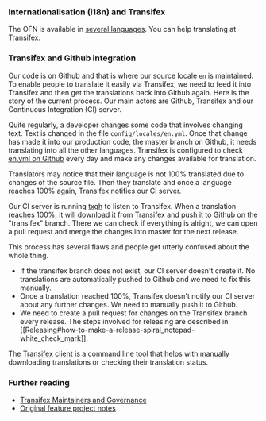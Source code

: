 ### Internationalisation (i18n) and Transifex

The OFN is available in [several languages](http://community.openfoodnetwork.org/t/localisation-ofn-in-your-language/397). You can help translating at [Transifex](https://www.transifex.com/open-food-foundation/open-food-network/).

### Transifex and Github integration

Our code is on Github and that is where our source locale `en` is maintained. To enable people to translate it easily via Transifex, we need to feed it into Transifex and then get the translations back into Github again. Here is the story of the current process. Our main actors are Github, Transifex and our Continuous Integration (CI) server.

Quite regularly, a developer changes some code that involves changing text. Text is changed in the file `config/locales/en.yml`. Once that change has made it into our production code, the master branch on Github, it needs translating into all the other languages. Transifex is configured to check [en.yml on Github](https://raw.githubusercontent.com/openfoodfoundation/openfoodnetwork/master/config/locales/en.yml) every day and make any changes available for translation.

Translators may notice that their language is not 100% translated due to changes of the source file. Then they translate and once a language reaches 100% again, Transifex notifies our CI server.

Our CI server is running [txgh](https://github.com/transifex/txgh) to listen to Transifex. When a translation reaches 100%, it will download it from Transifex and push it to Github on the "transifex" branch. There we can check if everything is alright, we can open a pull request and merge the changes into master for the next release.

This process has several flaws and people get utterly confused about the whole thing.

* If the transifex branch does not exist, our CI server doesn't create it. No translations are automatically pushed to Github and we need to fix this manually.
* Once a translation reached 100%, Transifex doesn't notify our CI server about any further changes. We need to manually push it to Github.
* We need to create a pull request for changes on the Transifex branch every release. The steps involved for releasing are described in [[Releasing#how-to-make-a-release-spiral_notepad-white_check_mark]].

The [Transifex client](https://github.com/transifex/transifex-client) is a command line tool that helps with manually downloading translations or checking their translation status.

### Further reading

* [Transifex Maintainers and Governance](https://community.openfoodnetwork.org/t/transifex-maintainers-and-governance/867)
* [Original feature project notes](http://community.openfoodnetwork.org/t/internationalisation-project-notes/312)

